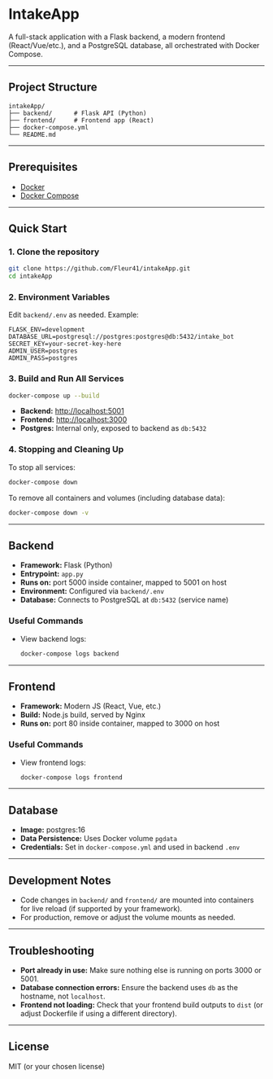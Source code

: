 # IntakeApp

A full-stack application with a Flask backend, a modern frontend (React/Vue/etc.), and a PostgreSQL database, all orchestrated with Docker Compose.

---

## Project Structure

```
intakeApp/
├── backend/      # Flask API (Python)
├── frontend/     # Frontend app (React)
├── docker-compose.yml
└── README.md
```

---

## Prerequisites

- [Docker](https://www.docker.com/get-started)
- [Docker Compose](https://docs.docker.com/compose/)

---

## Quick Start

### 1. Clone the repository

```sh
git clone https://github.com/Fleur41/intakeApp.git
cd intakeApp
```

### 2. Environment Variables

Edit `backend/.env` as needed. Example:

```env
FLASK_ENV=development
DATABASE_URL=postgresql://postgres:postgres@db:5432/intake_bot
SECRET_KEY=your-secret-key-here
ADMIN_USER=postgres
ADMIN_PASS=postgres
```

### 3. Build and Run All Services

```sh
docker-compose up --build
```

- **Backend:** [http://localhost:5001](http://localhost:5001)
- **Frontend:** [http://localhost:3000](http://localhost:3000)
- **Postgres:** Internal only, exposed to backend as `db:5432`

### 4. Stopping and Cleaning Up

To stop all services:

```sh
docker-compose down
```

To remove all containers and volumes (including database data):

```sh
docker-compose down -v
```

---

## Backend

- **Framework:** Flask (Python)
- **Entrypoint:** `app.py`
- **Runs on:** port 5000 inside container, mapped to 5001 on host
- **Environment:** Configured via `backend/.env`
- **Database:** Connects to PostgreSQL at `db:5432` (service name)

### Useful Commands

- View backend logs:
  ```sh
  docker-compose logs backend
  ```

---

## Frontend

- **Framework:** Modern JS (React, Vue, etc.)
- **Build:** Node.js build, served by Nginx
- **Runs on:** port 80 inside container, mapped to 3000 on host

### Useful Commands

- View frontend logs:
  ```sh
  docker-compose logs frontend
  ```

---

## Database

- **Image:** postgres:16
- **Data Persistence:** Uses Docker volume `pgdata`
- **Credentials:** Set in `docker-compose.yml` and used in backend `.env`

---

## Development Notes

- Code changes in `backend/` and `frontend/` are mounted into containers for live reload (if supported by your framework).
- For production, remove or adjust the volume mounts as needed.

---

## Troubleshooting

- **Port already in use:** Make sure nothing else is running on ports 3000 or 5001.
- **Database connection errors:** Ensure the backend uses `db` as the hostname, not `localhost`.
- **Frontend not loading:** Check that your frontend build outputs to `dist` (or adjust Dockerfile if using a different directory).

---

## License

MIT (or your chosen license)
